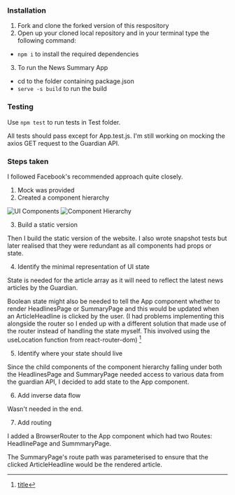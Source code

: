 ### **Installation**

1. Fork and clone the forked version of this respository
2. Open up your cloned local repository and in your terminal type the following command:

- `npm i` to install the required dependencies

3. To run the News Summary App

- cd to the folder containing package.json
- `serve -s build` to run the build

### **Testing**

Use `npm test` to run tests in Test folder.

All tests should pass except for App.test.js. I'm still working on mocking the axios GET request to the Guardian API.

### **Steps taken**

I followed Facebook's recommended approach quite closely.

1. Mock was provided
2. Created a component hierarchy

![UI Components](images/component-hierarchy.jpg)
![Component Hierarchy](images/component-hierarchy2.jpg)

3. Build a static version

Then I build the static version of the website. I also wrote snapshot tests but later realised that they were redundant as all components had props or state.

4. Identify the minimal representation of UI state

State is needed for the article array as it will need to reflect the latest news articles by the Guardian. 

Boolean state might also be needed to tell the App component whether to render HeadlinesPage or SummaryPage and this would be updated when an ArticleHeadline is clicked by the user. (I had problems implementing this alongside the router so I ended up with a different solution that made use of the router instead of handling the state myself. This involved using the useLocation function from react-router-dom) [^1]

5. Identify where your state should live

Since the child components of the component hierarchy falling under both the HeadlinesPage and SummaryPage needed access to various data from the guardian API, I decided to add state to the App component.

6. Add inverse data flow

Wasn't needed in the end. 

7. Add routing

I added a BrowserRouter to the App component which had two Routes: HeadlinePage and SummmaryPage. 

The SummaryPage's route path was parameterised to ensure that the clicked ArticleHeadline would be the rendered article.


[^1]: [title](https://www.example.com)




